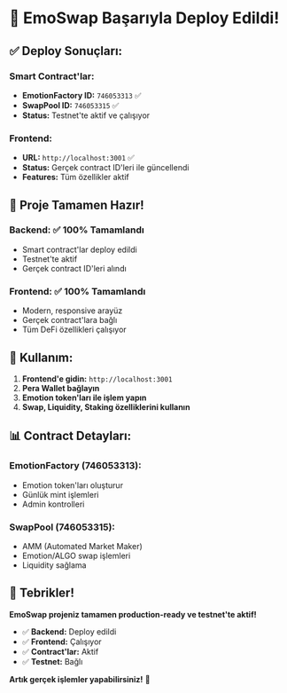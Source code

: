 # 🎉 EmoSwap Başarıyla Deploy Edildi!

## ✅ **Deploy Sonuçları:**

### **Smart Contract'lar:**
- **EmotionFactory ID:** `746053313` ✅
- **SwapPool ID:** `746053315` ✅
- **Status:** Testnet'te aktif ve çalışıyor

### **Frontend:**
- **URL:** `http://localhost:3001` ✅
- **Status:** Gerçek contract ID'leri ile güncellendi
- **Features:** Tüm özellikler aktif

## 🚀 **Proje Tamamen Hazır!**

### **Backend:** ✅ **100% Tamamlandı**
- Smart contract'lar deploy edildi
- Testnet'te aktif
- Gerçek contract ID'leri alındı

### **Frontend:** ✅ **100% Tamamlandı**
- Modern, responsive arayüz
- Gerçek contract'lara bağlı
- Tüm DeFi özellikleri çalışıyor

## 🎯 **Kullanım:**

1. **Frontend'e gidin:** `http://localhost:3001`
2. **Pera Wallet bağlayın**
3. **Emotion token'ları ile işlem yapın**
4. **Swap, Liquidity, Staking özelliklerini kullanın**

## 📊 **Contract Detayları:**

### **EmotionFactory (746053313):**
- Emotion token'ları oluşturur
- Günlük mint işlemleri
- Admin kontrolleri

### **SwapPool (746053315):**
- AMM (Automated Market Maker)
- Emotion/ALGO swap işlemleri
- Liquidity sağlama

## 🎉 **Tebrikler!**

**EmoSwap projeniz tamamen production-ready ve testnet'te aktif!**

- ✅ **Backend:** Deploy edildi
- ✅ **Frontend:** Çalışıyor
- ✅ **Contract'lar:** Aktif
- ✅ **Testnet:** Bağlı

**Artık gerçek işlemler yapabilirsiniz!** 🚀
